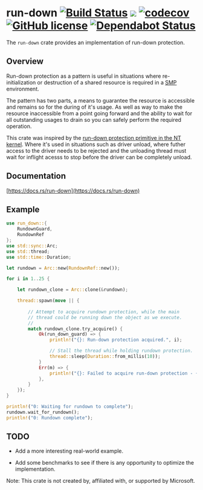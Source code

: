 run-down [![Build Status][gh-ci-img]][gh-ci] [![][crate-img]][crate] [![codecov][codecov-img]][codecov] [![GitHub license][license-img]][license] [![Dependabot Status][dependabot-img]][dependabot]
=====

The `run-down` crate provides an implementation of run-down protection.

## Overview

Run-down protection as a pattern is useful in situations where re-initialization
or destruction of a shared resource is required in a [SMP][smp-link] environment.

The pattern has two parts, a means to guarantee the resource is accessible and remains so for
the during of it's usage. As well as way to make the resource inaccessible from a point going forward
and the ability to wait for all outstanding usages to drain so you can safely perform the required operation. 

This crate was inspired by the [run-down protection primitive in the NT kernel][nt-run-down-docs].
Where it's used in situations such as driver unload, where futher access to the driver
needs to be rejected and the unloading thread must wait for inflight acesss to stop before
the driver can be completely unload.

## Documentation

[https://docs.rs/run-down](https://docs.rs/run-down)

## Example

```rust
use run_down::{
    RundownGuard,
    RundownRef
};
use std::sync::Arc;
use std::thread;
use std::time::Duration;

let rundown = Arc::new(RundownRef::new());

for i in 1..25 {

    let rundown_clone = Arc::clone(&rundown);

    thread::spawn(move || {
    
        // Attempt to acquire rundown protection, while the main
        // thread could be running down the object as we execute.
        // 
        match rundown_clone.try_acquire() {
            Ok(run_down_guard) => {
                println!("{}: Run-down protection acquired.", i);

                // Stall the thread while holding rundown protection.
                thread::sleep(Duration::from_millis(10));
            }
            Err(m) => {
                println!("{}: Failed to acquire run-down protection - {:?}", i, m);
            },
        }
    });
}

println!("0: Waiting for rundown to complete");
rundown.wait_for_rundown();
println!("0: Rundown complete");
```

## TODO

 - Add a more interesting real-world example.
 
 - Add some benchmarks to see if there is any opportunity to optimize the implementation.

Note: This crate is not created by, affiliated with, or supported by Microsoft.

<!-- Markdown References -->
[gh-ci]: https://github.com/bgianfo/pr-dash/actions
[gh-ci-img]: https://img.shields.io/github/workflow/status/bgianfo/rust-run-down/ci/master?color=green&logo=github

[license]:https://github.com/bgianfo/rust-run-down/blob/master/LICENSE
[license-img]: https://img.shields.io/github/license/bgianfo/rust-run-down.svg?color=green

[dependabot]: https://dependabot.com
[dependabot-img]: https://img.shields.io/static/v1?label=dependabot&message=enabled&color=green&logo=dependabot

[crate]: https://crates.io/crates/run-down
[crate-img]:http://meritbadge.herokuapp.com/run-down

[codecov]: https://codecov.io/gh/bgianfo/rust-run-down
[codecov-img]: https://img.shields.io/codecov/c/github/bgianfo/rust-run-down/master?logo=codecov&color=green

[nt-run-down-docs]: https://docs.microsoft.com/en-us/windows-hardware/drivers/kernel/run-down-protection

[smp-link]: https://en.wikipedia.org/wiki/Symmetric_multiprocessing

